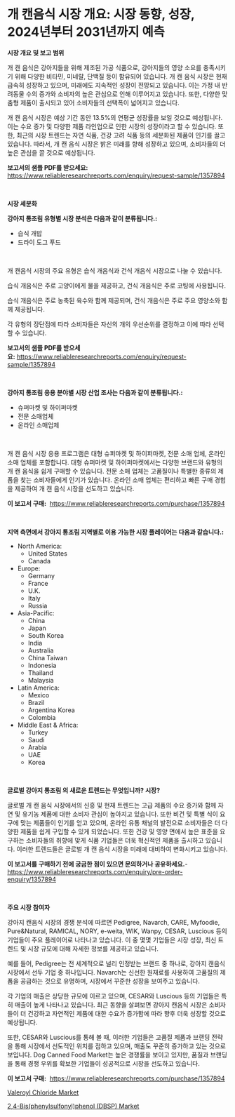 <p><h1>개 캔음식 시장 개요: 시장 동향, 성장, 2024년부터 2031년까지 예측</h1></p><p><strong>시장 개요 및 보고 범위</strong></p>
<p><p>개 캔 음식은 강아지들을 위해 제조된 가공 식품으로, 강아지들의 영양 소요를 충족시키기 위해 다양한 비타민, 미네랄, 단백질 등이 함유되어 있습니다. 개 캔 음식 시장은 현재 급속히 성장하고 있으며, 미래에도 지속적인 성장이 전망되고 있습니다. 이는 가정 내 반려동물 수의 증가와 소비자의 높은 관심으로 인해 이루어지고 있습니다. 또한, 다양한 맞춤형 제품이 출시되고 있어 소비자들의 선택폭이 넓어지고 있습니다.</p><p>개 캔 음식 시장은 예상 기간 동안 13.5%의 연평균 성장률을 보일 것으로 예상됩니다. 이는 수요 증가 및 다양한 제품 라인업으로 인한 시장의 성장이라고 할 수 있습니다. 또한, 최근의 시장 트렌드는 자연 식품, 건강 고려 식품 등의 세분화된 제품이 인기를 끌고 있습니다. 따라서, 개 캔 음식 시장은 밝은 미래를 향해 성장하고 있으며, 소비자들의 더 높은 관심을 끌 것으로 예상됩니다.</p></p>
<p><strong>보고서의 샘플 PDF를 받으세요:</strong> <a href="https://www.reliableresearchreports.com/enquiry/request-sample/1357894">https://www.reliableresearchreports.com/enquiry/request-sample/1357894</a></p>
<p>&nbsp;</p>
<p><strong>시장 세분화</strong></p>
<p><strong>강아지 통조림 유형별 시장 분석은 다음과 같이 분류됩니다.:</strong></p>
<p><ul><li>습식 개밥</li><li>드라이 도그 푸드</li></ul></p>
<p>&nbsp;</p>
<p><p>개 캔음식 시장의 주요 유형은 습식 개음식과 건식 개음식 시장으로 나눌 수 있습니다. </p><p>습식 개음식은 주로 고양이에게 물을 제공하고, 건식 개음식은 주로 코팅에 사용됩니다. </p><p>습식 개음식은 주로 농축된 육수와 함께 제공되며, 건식 개음식은 주로 주요 영양소와 함께 제공됩니다. </p><p>각 유형의 장단점에 따라 소비자들은 자신의 개의 우선순위를 결정하고 이에 따라 선택할 수 있습니다.</p></p>
<p><strong>보고서의 샘플 PDF를 받으세요:</strong>&nbsp;<a href="https://www.reliableresearchreports.com/enquiry/request-sample/1357894">https://www.reliableresearchreports.com/enquiry/request-sample/1357894</a></p>
<p>&nbsp;</p>
<p><strong> 강아지 통조림 응용 분야별 시장 산업 조사는 다음과 같이 분류됩니다.:</strong></p>
<p><ul><li>슈퍼마켓 및 하이퍼마켓</li><li>전문 소매업체</li><li>온라인 소매업체</li></ul></p>
<p>&nbsp;</p>
<p><p>개 캔 음식 시장 응용 프로그램은 대형 슈퍼마켓 및 하이퍼마켓, 전문 소매 업체, 온라인 소매 업체를 포함합니다. 대형 슈퍼마켓 및 하이퍼마켓에서는 다양한 브랜드와 유형의 개 캔 음식을 쉽게 구매할 수 있습니다. 전문 소매 업체는 고품질이나 특별한 종류의 제품을 찾는 소비자들에게 인기가 있습니다. 온라인 소매 업체는 편리하고 빠른 구매 경험을 제공하여 개 캔 음식 시장을 선도하고 있습니다.</p></p>
<p><strong>이 보고서 구매:</strong>&nbsp; <a href="https://www.reliableresearchreports.com/purchase/1357894">https://www.reliableresearchreports.com/purchase/1357894</a></p>
<p>&nbsp;</p>
<p><strong>지역 측면에서 강아지 통조림 지역별로 이용 가능한 시장 플레이어는 다음과 같습니다.:</strong></p>
<p><ul>
    <li>
        North America:
        <ul>
            <li>United States</li>
            <li>Canada</li>
        </ul>
    </li>
    <li>
        Europe:
        <ul>
            <li>Germany</li>
            <li>France</li>
            <li>U.K.</li>
            <li>Italy</li>
            <li>Russia</li>
        </ul>
    </li>
    <li>
        Asia-Pacific:
        <ul>
            <li>China</li>
            <li>Japan</li>
            <li>South Korea</li>
            <li>India</li>
            <li>Australia</li>
            <li>China Taiwan</li>
            <li>Indonesia</li>
            <li>Thailand</li>
            <li>Malaysia</li>
        </ul>
    </li>
    <li>
        Latin America:
        <ul>
            <li>Mexico</li>
            <li>Brazil</li>
            <li>Argentina Korea</li>
            <li>Colombia</li>
        </ul>
    </li>
    <li>
        Middle East & Africa:
        <ul>
            <li>Turkey</li>
            <li>Saudi</li>
            <li>Arabia</li>
            <li>UAE</li>
            <li>Korea</li>
        </ul>
    </li>
    </ul></p>
<p>&nbsp;</p>
<p><strong>글로벌 강아지 통조림 의 새로운 트렌드는 무엇입니까? 시장?</strong></p>
<p><p>글로벌 개 캔 음식 시장에서의 신흥 및 현재 트렌드는 고급 제품의 수요 증가와 함께 자연 및 유기농 제품에 대한 소비자 관심이 높아지고 있습니다. 또한 비건 및 특별 식이 요구에 맞는 제품들이 인기를 얻고 있으며, 온라인 유통 채널의 발전으로 소비자들은 더 다양한 제품을 쉽게 구입할 수 있게 되었습니다. 또한 건강 및 영양 면에서 높은 표준을 요구하는 소비자들의 취향에 맞게 식품 기업들은 더욱 혁신적인 제품을 출시하고 있습니다. 이러한 트렌드들은 글로벌 개 캔 음식 시장을 미래에 대비하여 변화시키고 있습니다.</p></p>
<p><strong>이 보고서를 구매하기 전에 궁금한 점이 있으면 문의하거나 공유하세요.</strong>- <a href="https://www.reliableresearchreports.com/enquiry/pre-order-enquiry/1357894">https://www.reliableresearchreports.com/enquiry/pre-order-enquiry/1357894</a></p>
<p>&nbsp;</p>
<p><strong>주요 시장 참여자</strong></p>
<p><p>강아지 캔음식 시장의 경쟁 분석에 따르면 Pedigree, Navarch, CARE, Myfoodie, Pure&Natural, RAMICAL, NORY, e-weita, WIK, Wanpy, CESAR, Luscious 등의 기업들이 주요 플레이어로 나타나고 있습니다. 이 중 몇몇 기업들은 시장 성장, 최신 트렌드 및 시장 규모에 대해 자세한 정보를 제공하고 있습니다. </p><p>예를 들어, Pedigree는 전 세계적으로 널리 인정받는 브랜드 중 하나로, 강아지 캔음식 시장에서 선두 기업 중 하나입니다. Navarch는 신선한 원재료를 사용하여 고품질의 제품을 공급하는 것으로 유명하며, 시장에서 꾸준한 성장을 보여주고 있습니다. </p><p>각 기업의 매출은 상당한 규모에 이르고 있으며, CESAR와 Luscious 등의 기업들은 특히 매출이 높게 나타나고 있습니다. 최근 동향을 살펴보면 강아지 캔음식 시장은 소비자들이 더 건강하고 자연적인 제품에 대한 수요가 증가함에 따라 향후 더욱 성장할 것으로 예상됩니다. </p><p>또한, CESAR와 Luscious를 통해 볼 때, 이러한 기업들은 고품질 제품과 브랜딩 전략을 통해 시장에서 선도적인 위치를 점하고 있으며, 매출도 꾸준히 증가하고 있는 것으로 보입니다. Dog Canned Food Market는 높은 경쟁률을 보이고 있지만, 품질과 브랜딩을 통해 경쟁 우위를 확보한 기업들이 성공적으로 시장을 선도하고 있습니다.</p></p>
<p><strong>이 보고서 구매:</strong>&nbsp;&nbsp;<a href="https://www.reliableresearchreports.com/purchase/1357894">https://www.reliableresearchreports.com/purchase/1357894</a></p>
<p><p><a href="https://github.com/edytherolanlouisejk1miz0wig/Market-Research-Report-List-1/blob/main/valeroyl-chloride-market.md">Valeroyl Chloride Market</a></p><p><a href="https://military-diascia-e68.notion.site/2-4-Bis-phenylsulfonyl-phenol-DBSP-Market-Provides-Detailed-Segmentation-of-this-Market-based-on-T-b2bf26ff62a940638c171de2de7310d3">2,4-Bis(phenylsulfonyl)phenol (DBSP) Market</a></p></p>
